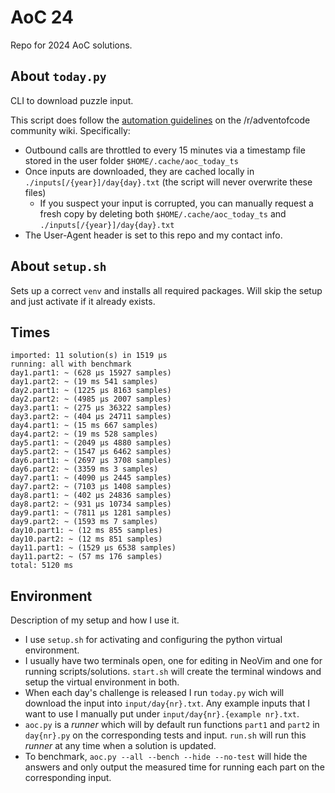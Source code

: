 # AoC 24

Repo for 2024 AoC solutions.

## About `today.py`

CLI to download puzzle input.

This script does follow the [automation guidelines](https://www.reddit.com/r/adventofcode/wiki/faqs/automation) on the /r/adventofcode community wiki. Specifically:
- Outbound calls are throttled to every 15 minutes via a timestamp file stored in the user folder `$HOME/.cache/aoc_today_ts`
- Once inputs are downloaded, they are cached locally in `./inputs[/{year}]/day{day}.txt` (the script will never overwrite these files)
  - If you suspect your input is corrupted, you can manually request a fresh copy by deleting both `$HOME/.cache/aoc_today_ts` and `./inputs[/{year}]/day{day}.txt`
- The User-Agent header is set to this repo and my contact info.

## About `setup.sh`

Sets up a correct `venv` and installs all required packages. Will skip the setup and just activate if it already exists.

## Times

```
imported: 11 solution(s) in 1519 μs
running: all with benchmark
day1.part1: ~ (628 μs 15927 samples)
day1.part2: ~ (19 ms 541 samples)
day2.part1: ~ (1225 μs 8163 samples)
day2.part2: ~ (4985 μs 2007 samples)
day3.part1: ~ (275 μs 36322 samples)
day3.part2: ~ (404 μs 24711 samples)
day4.part1: ~ (15 ms 667 samples)
day4.part2: ~ (19 ms 528 samples)
day5.part1: ~ (2049 μs 4880 samples)
day5.part2: ~ (1547 μs 6462 samples)
day6.part1: ~ (2697 μs 3708 samples)
day6.part2: ~ (3359 ms 3 samples)
day7.part1: ~ (4090 μs 2445 samples)
day7.part2: ~ (7103 μs 1408 samples)
day8.part1: ~ (402 μs 24836 samples)
day8.part2: ~ (931 μs 10734 samples)
day9.part1: ~ (7811 μs 1281 samples)
day9.part2: ~ (1593 ms 7 samples)
day10.part1: ~ (12 ms 855 samples)
day10.part2: ~ (12 ms 851 samples)
day11.part1: ~ (1529 μs 6538 samples)
day11.part2: ~ (57 ms 176 samples)
total: 5120 ms
```

## Environment

Description of my setup and how I use it.

* I use `setup.sh` for activating and configuring the python virtual environment.
* I usually have two terminals open, one for editing in NeoVim and one for running scripts/solutions. `start.sh` will create the terminal windows and setup the virtual environment in both.
* When each day's challenge is released I run `today.py` wich will download the input into `input/day{nr}.txt`. Any example inputs that I want to use I manually put under `input/day{nr}.{example nr}.txt`.
* `aoc.py` is a *runner* which will by default run functions `part1` and `part2` in `day{nr}.py` on the corresponding tests and input. `run.sh` will run this *runner* at any time when a solution is updated.
* To benchmark, `aoc.py --all --bench --hide --no-test` will hide the answers and only output the measured time for running each part on the corresponding input.
